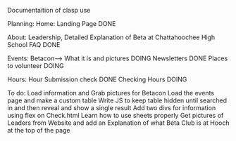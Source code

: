 Documentaition of clasp use

Planning:
Home: Landing Page DONE

About: Leadership, Detailed Explanation of Beta at Chattahoochee High School
       FAQ DONE

Events: Betacon--> What it is and pictures DOING
        Newsletters DONE
        Places to volunteer DOING

Hours: Hour Submission check DONE
       Checking Hours DOING


To do:
Load information and Grab pictures for Betacon
Load the events page and make a custom table
Write JS to keep table hidden until searched in and then reveal and show a single result
Add two divs for information using flex on Check.html
Learn how to use sheets properly
Get pictures of Leaders from Website and add an Explanation of what Beta Club is at Hooch at the top of the page
